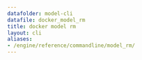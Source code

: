 ```yaml
---
datafolder: model-cli
datafile: docker_model_rm
title: docker model rm
layout: cli
aliases:
- /engine/reference/commandline/model_rm/
---
```


<!--
此页面是根据 Docker 源代码自动生成的。如果您想建议更改此处显示的文本，请在 GitHub 上的源代码仓库中打开一个工单或拉取请求：

https://github.com/docker/model-cli
-->
